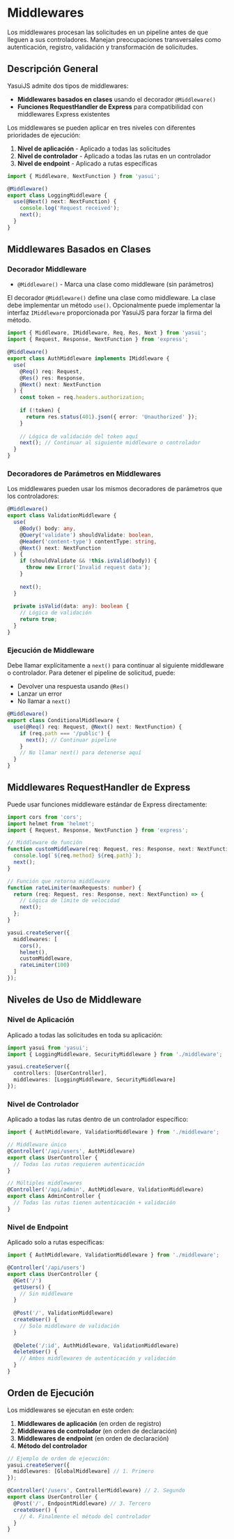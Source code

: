 # Middlewares

Los middlewares procesan las solicitudes en un pipeline antes de que lleguen a sus controladores. Manejan preocupaciones transversales como autenticación, registro, validación y transformación de solicitudes.

## Descripción General

YasuiJS admite dos tipos de middlewares:
- **Middlewares basados en clases** usando el decorador `@Middleware()`
- **Funciones RequestHandler de Express** para compatibilidad con middlewares Express existentes

Los middlewares se pueden aplicar en tres niveles con diferentes prioridades de ejecución:
1. **Nivel de aplicación** - Aplicado a todas las solicitudes
2. **Nivel de controlador** - Aplicado a todas las rutas en un controlador
3. **Nivel de endpoint** - Aplicado a rutas específicas

```typescript
import { Middleware, NextFunction } from 'yasui';

@Middleware()
export class LoggingMiddleware {
  use(@Next() next: NextFunction) {
    console.log('Request received');
    next();
  }
}
```

## Middlewares Basados en Clases

### Decorador Middleware

- `@Middleware()` - Marca una clase como middleware (sin parámetros)

El decorador `@Middleware()` define una clase como middleware. La clase debe implementar un método `use()`. Opcionalmente puede implementar la interfaz `IMiddleware` proporcionada por YasuiJS para forzar la firma del método.

```typescript
import { Middleware, IMiddleware, Req, Res, Next } from 'yasui';
import { Request, Response, NextFunction } from 'express';

@Middleware()
export class AuthMiddleware implements IMiddleware {
  use(
    @Req() req: Request,
    @Res() res: Response,
    @Next() next: NextFunction
  ) {
    const token = req.headers.authorization;
    
    if (!token) {
      return res.status(401).json({ error: 'Unauthorized' });
    }
    
    // Lógica de validación del token aquí
    next(); // Continuar al siguiente middleware o controlador
  }
}
```

### Decoradores de Parámetros en Middlewares

Los middlewares pueden usar los mismos decoradores de parámetros que los controladores:

```typescript
@Middleware()
export class ValidationMiddleware {
  use(
    @Body() body: any,
    @Query('validate') shouldValidate: boolean,
    @Header('content-type') contentType: string,
    @Next() next: NextFunction
  ) {
    if (shouldValidate && !this.isValid(body)) {
      throw new Error('Invalid request data');
    }
    
    next();
  }
  
  private isValid(data: any): boolean {
    // Lógica de validación
    return true;
  }
}
```

### Ejecución de Middleware

Debe llamar explícitamente a `next()` para continuar al siguiente middleware o controlador. Para detener el pipeline de solicitud, puede:
- Devolver una respuesta usando `@Res()`
- Lanzar un error
- No llamar a `next()`

```typescript
@Middleware()
export class ConditionalMiddleware {
  use(@Req() req: Request, @Next() next: NextFunction) {
    if (req.path === '/public') {
      next(); // Continuar pipeline
    }
    // No llamar next() para detenerse aquí
  }
}
```

## Middlewares RequestHandler de Express

Puede usar funciones middleware estándar de Express directamente:

```typescript
import cors from 'cors';
import helmet from 'helmet';
import { Request, Response, NextFunction } from 'express';

// Middleware de función
function customMiddleware(req: Request, res: Response, next: NextFunction) {
  console.log(`${req.method} ${req.path}`);
  next();
}

// Función que retorna middleware
function rateLimiter(maxRequests: number) {
  return (req: Request, res: Response, next: NextFunction) => {
    // Lógica de límite de velocidad
    next();
  };
}

yasui.createServer({
  middlewares: [
    cors(),
    helmet(),
    customMiddleware,
    rateLimiter(100)
  ]
});
```

## Niveles de Uso de Middleware

### Nivel de Aplicación

Aplicado a todas las solicitudes en toda su aplicación:

```typescript
import yasui from 'yasui';
import { LoggingMiddleware, SecurityMiddleware } from './middleware';

yasui.createServer({
  controllers: [UserController],
  middlewares: [LoggingMiddleware, SecurityMiddleware]
});
```

### Nivel de Controlador

Aplicado a todas las rutas dentro de un controlador específico:

```typescript
import { AuthMiddleware, ValidationMiddleware } from './middleware';

// Middleware único
@Controller('/api/users', AuthMiddleware)
export class UserController {
  // Todas las rutas requieren autenticación
}

// Múltiples middlewares
@Controller('/api/admin', AuthMiddleware, ValidationMiddleware)
export class AdminController {
  // Todas las rutas tienen autenticación + validación
}
```

### Nivel de Endpoint

Aplicado solo a rutas específicas:

```typescript
import { AuthMiddleware, ValidationMiddleware } from './middleware';

@Controller('/api/users')
export class UserController {
  @Get('/')
  getUsers() {
    // Sin middleware
  }
  
  @Post('/', ValidationMiddleware)
  createUser() {
    // Solo middleware de validación
  }
  
  @Delete('/:id', AuthMiddleware, ValidationMiddleware)
  deleteUser() {
    // Ambos middlewares de autenticación y validación
  }
}
```

## Orden de Ejecución

Los middlewares se ejecutan en este orden:

1. **Middlewares de aplicación** (en orden de registro)
2. **Middlewares de controlador** (en orden de declaración)
3. **Middlewares de endpoint** (en orden de declaración)
4. **Método del controlador**

```typescript
// Ejemplo de orden de ejecución:
yasui.createServer({
  middlewares: [GlobalMiddleware] // 1. Primero
});

@Controller('/users', ControllerMiddleware) // 2. Segundo
export class UserController {
  @Post('/', EndpointMiddleware) // 3. Tercero
  createUser() {
    // 4. Finalmente el método del controlador
  }
}
```